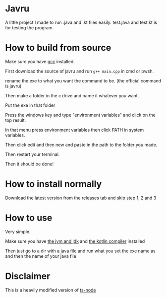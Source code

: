 # Javru
 A little project I made to run .java and .kt files easily. test.java and test.kt is for testing the program.

# How to build from source
 Make sure you have [gcc](https://gcc.gnu.org/releases.html) installed.

 First download the source of javru and run `g++ main.cpp` in cmd or pwsh.

 rename the exe to what you want the command to be. (the official command is javru)

 Then make a folder in the c drive and name it whatever you want.

 Put the exe in that folder

 Press the windows key and type "environment variables" and click on the top result.

 In that menu press environment variables then click PATH in system variables.

 Then click edit and then new and paste in the path to the folder you made.

 Then restart your terminal.

 Then it should be done!

# How to install normally
 Download the latest version from the releases tab and skip step 1, 2 and 3

# How to use
 Very simple.
 
 Make sure you have [the jvm and jdk](https://www.java.com) and [the kotlin compiler](https://kotlinlang.org/docs/command-line.html) installed
 
 Then just go to a dir with a java file and run what you set the exe name as and then the name of your java file

# Disclaimer
 This is a heavily modified version of [ts-node](https://github.com/Thepuppetqueen57/ts-node)
